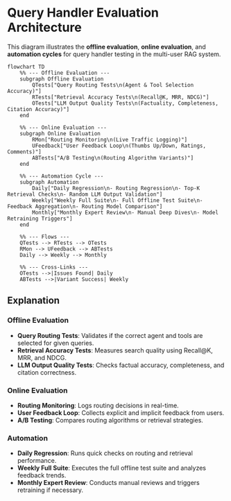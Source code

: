 # Query Handler Evaluation Architecture

This diagram illustrates the **offline evaluation**, **online evaluation**, and **automation cycles** for query handler testing in the multi-user RAG system.

```mermaid
flowchart TD
    %% --- Offline Evaluation ---
    subgraph Offline Evaluation
        QTests["Query Routing Tests\n(Agent & Tool Selection Accuracy)"]
        RTests["Retrieval Accuracy Tests\n(Recall@K, MRR, NDCG)"]
        OTests["LLM Output Quality Tests\n(Factuality, Completeness, Citation Accuracy)"]
    end

    %% --- Online Evaluation ---
    subgraph Online Evaluation
        RMon["Routing Monitoring\n(Live Traffic Logging)"]
        UFeedback["User Feedback Loop\n(Thumbs Up/Down, Ratings, Comments)"]
        ABTests["A/B Testing\n(Routing Algorithm Variants)"]
    end

    %% --- Automation Cycle ---
    subgraph Automation
        Daily["Daily Regression\n- Routing Regression\n- Top-K Retrieval Checks\n- Random LLM Output Validation"]
        Weekly["Weekly Full Suite\n- Full Offline Test Suite\n- Feedback Aggregation\n- Routing Model Comparison"]
        Monthly["Monthly Expert Review\n- Manual Deep Dives\n- Model Retraining Triggers"]
    end

    %% --- Flows ---
    QTests --> RTests --> OTests
    RMon --> UFeedback --> ABTests
    Daily --> Weekly --> Monthly

    %% --- Cross-Links ---
    OTests -->|Issues Found| Daily
    ABTests -->|Variant Success| Weekly
```

## Explanation

### **Offline Evaluation**
- **Query Routing Tests**: Validates if the correct agent and tools are selected for given queries.
- **Retrieval Accuracy Tests**: Measures search quality using Recall@K, MRR, and NDCG.
- **LLM Output Quality Tests**: Checks factual accuracy, completeness, and citation correctness.

### **Online Evaluation**
- **Routing Monitoring**: Logs routing decisions in real-time.
- **User Feedback Loop**: Collects explicit and implicit feedback from users.
- **A/B Testing**: Compares routing algorithms or retrieval strategies.

### **Automation**
- **Daily Regression**: Runs quick checks on routing and retrieval performance.
- **Weekly Full Suite**: Executes the full offline test suite and analyzes feedback trends.
- **Monthly Expert Review**: Conducts manual reviews and triggers retraining if necessary.
